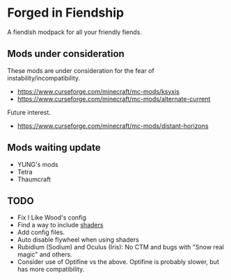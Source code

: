 # Forged in Fiendship
A fiendish modpack for all your friendly fiends.

## Mods under consideration
These mods are under consideration for the fear of instability/incompatibility.
- https://www.curseforge.com/minecraft/mc-mods/ksyxis
- https://www.curseforge.com/minecraft/mc-mods/alternate-current

Future interest.
- https://www.curseforge.com/minecraft/mc-mods/distant-horizons

## Mods waiting update
- YUNG's mods
- Tetra
- Thaumcraft

## TODO
- Fix I Like Wood's config
- Find a way to include [shaders](https://www.curseforge.com/minecraft/customization/complementary-shaders/files/3685089)
- Add config files.
- Auto disable flywheel when using shaders
- Rubidium (Sodium) and Oculus (Iris): No CTM and bugs with "Snow real magic" and others.
- Consider use of Optifine vs the above. Optifine is probably slower, but has more compatibility.

